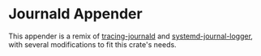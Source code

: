 # Journald Appender

This appender is a remix of [tracing-journald](https://crates.io/crates/tracing-journald) and [systemd-journal-logger](https://crates.io/crates/systemd-journal-logger), with several modifications to fit this crate's needs.
